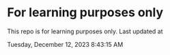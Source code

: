 # For learning purposes only
This repo is for learning purposes only.
Last updated at

Tuesday, December 12, 2023 8:43:15 AM

